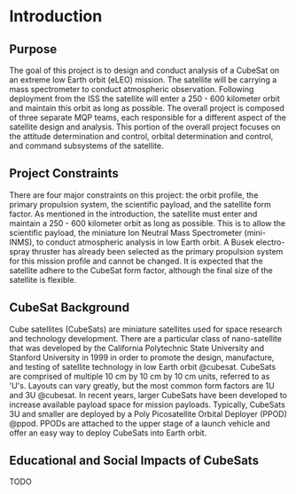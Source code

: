 # Introduction
## Purpose
The goal of this project is to design and conduct analysis of a CubeSat on an extreme low Earth orbit (eLEO) mission. The satellite will be carrying a mass spectrometer to conduct atmospheric observation. Following deployment from the ISS the satellite will enter a 250 - 600 kilometer orbit and maintain this orbit as long as possible. The overall project is composed of three separate MQP teams, each responsible for a different aspect of the satellite design and analysis. This portion of the overall project focuses on the attitude determination and control, orbital determination and control, and command subsystems of the satellite.

## Project Constraints
There are four major constraints on this project: the orbit profile, the primary propulsion system, the scientific payload, and the satellite form factor. As mentioned in the introduction, the satellite must enter and maintain a 250 - 600 kilometer orbit as long as possible. This is to allow the scientific payload, the miniature Ion Neutral Mass Spectrometer (mini-INMS), to conduct atmospheric analysis in low Earth orbit. A Busek electro-spray thruster has already been selected as the primary propulsion system for this mission profile and cannot be changed. It is expected that the satellite adhere to the CubeSat form factor, although the final size of the satellite is flexible.

## CubeSat Background
Cube satellites (CubeSats) are miniature satellites used for space research and technology development. There are a particular class of nano-satellite that was developed by the California Polytechnic State University and Stanford University in 1999 in order to promote the design, manufacture, and testing of satellite technology in low Earth orbit @cubesat. CubeSats are comprised of multiple 10 cm by 10 cm by 10 cm units, referred to as 'U's. Layouts can vary greatly, but the most common form factors are 1U and 3U @cubesat. In recent years, larger CubeSats have been developed to increase available payload space for mission payloads. Typically, CubeSats 3U and smaller are deployed by a Poly Picosatellite Orbital Deployer (PPOD) @ppod. PPODs are attached to the upper stage of a launch vehicle and offer an easy way to deploy CubeSats into Earth orbit. 

## Educational and Social Impacts of CubeSats
TODO
